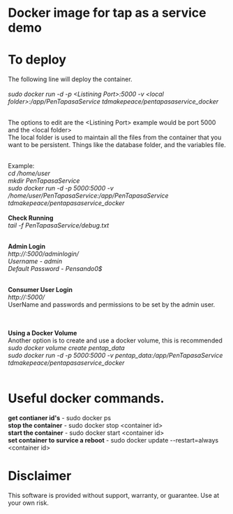 # Docker image for tap as a service demo

# To deploy
The following line will deploy the container.<br><br>
_sudo docker run -d -p \<Listining Port\>:5000 -v \<local folder\>:/app/PenTapasaService tdmakepeace/pentapasaservice_docker_<br><br>

The options to edit are the \<Listining Port\> example would be port 5000 and the \<local folder\> <br>
The local folder is used to maintain all the files from the container that you want to be persistent. 
Things like the database folder, and the variables file.<br><br>

Example: <br>
_cd /home/user_<br>
_mkdir PenTapasaService_<br>
_sudo docker run -d -p 5000:5000 -v /home/user/PenTapasaService:/app/PenTapasaService tdmakepeace/pentapasaservice_docker_<br>
<br>
**Check Running** <br>
_tail -f PenTapasaService/debug.txt_<br>
<br>

**Admin Login** <br>
_http://<IP>:5000/adminlogin/_<br>
_Username - admin_<br>
_Default Password - Pensando0$_<br>
<br>

**Consumer User Login** <br>
_http://<IP>:5000/_<br>
UserName and passwords and permissions to be set by the admin user.
<br>


<br><br>
**Using a Docker Volume** <br>
Another option is to create and use a docker volume, this is recommended<br>
_sudo docker volume create pentap_data_<br>
_sudo docker run -d -p 5000:5000 -v pentap_data:/app/PenTapasaService tdmakepeace/pentapasaservice_docker_<br>
<br>

# Useful docker commands.

**get contianer id's**  - sudo docker ps<br>
**stop the container** - sudo docker stop \<container id\><br>
**start the container** - sudo docker start \<container id\><br>
**set container to survice a reboot** - sudo docker update --restart=always \<container id\><br>


# Disclaimer
This software is provided without support, warranty, or guarantee. Use at your own risk.
